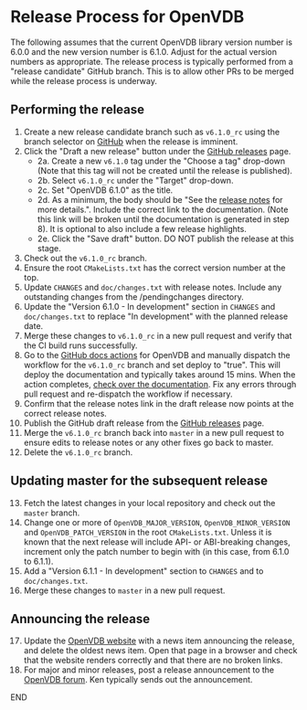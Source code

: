 # Release Process for OpenVDB

The following assumes that the current OpenVDB library version number is 6.0.0 and the new version number is 6.1.0. Adjust for the actual version numbers as appropriate. The release process is typically performed from a "release candidate" GitHub branch. This is to allow other PRs to be merged while the release process is underway.

## Performing the release

1. Create a new release candidate branch such as `v6.1.0_rc` using the branch selector on [GitHub](https://www.google.com/search?q=github+creating+branches+within+your+repository) when the release is imminent.
2. Click the "Draft a new release" button under the [GitHub releases](https://github.com/AcademySoftwareFoundation/openvdb/releases) page.
    * 2a. Create a new `v6.1.0` tag under the "Choose a tag" drop-down (Note that this tag will not be created until the release is published).
    * 2b. Select `v6.1.0_rc` under the "Target" drop-down.
    * 2c. Set "OpenVDB 6.1.0" as the title.
    * 2d. As a minimum, the body should be "See the [release notes](https://academysoftwarefoundation.github.io/openvdb/changes.html#v6_1_0_changes) for more details.". Include the correct link to the documentation. (Note this link will be broken until the documentation is generated in step 8). It is optional to also include a few release highlights.
    * 2e. Click the "Save draft" button. DO NOT publish the release at this stage.
3. Check out the `v6.1.0_rc` branch.
4. Ensure the root `CMakeLists.txt` has the correct version number at the top.
5. Update `CHANGES` and `doc/changes.txt` with release notes. Include any outstanding changes from the /pendingchanges directory.
6. Update the "Version 6.1.0 - In development" section in `CHANGES` and `doc/changes.txt` to replace "In development" with the planned release date.
7. Merge these changes to `v6.1.0_rc` in a new pull request and verify that the CI build runs successfully.
8. Go to the [GitHub docs actions](https://github.com/AcademySoftwareFoundation/openvdb/actions/workflows/docs.yml?query=workflow%3ADocs) for OpenVDB and manually dispatch the workflow for the `v6.1.0_rc` branch and set deploy to "true". This will deploy the documentation and typically takes around 15 mins. When the action completes, [check over the documentation](https://academysoftwarefoundation.github.io/openvdb/). Fix any errors through pull request and re-dispatch the workflow if necessary.
9. Confirm that the release notes link in the draft release now points at the correct release notes.
10. Publish the GitHub draft release from the [GitHub releases](https://github.com/AcademySoftwareFoundation/openvdb/releases) page.
11. Merge the `v6.1.0_rc` branch back into `master` in a new pull request to ensure edits to release notes or any other fixes go back to master.
12. Delete the `v6.1.0_rc` branch.

## Updating master for the subsequent release

13. Fetch the latest changes in your local repository and check out the `master` branch.
14. Change one or more of `OpenVDB_MAJOR_VERSION`, `OpenVDB_MINOR_VERSION` and `OpenVDB_PATCH_VERSION` in the root `CMakeLists.txt`.  Unless it is known that the next release will include API- or ABI-breaking changes, increment only the patch number to begin with (in this case, from 6.1.0 to 6.1.1).
15. Add a "Version 6.1.1 - In development" section to `CHANGES` and to `doc/changes.txt`.
16. Merge these changes to `master` in a new pull request.

## Announcing the release

17. Update the [OpenVDB website](https://github.com/AcademySoftwareFoundation/openvdb-website) with a news item announcing the release, and delete the oldest news item.  Open that page in a browser and check that the website renders correctly and that there are no broken links.
18. For major and minor releases, post a release announcement to the [OpenVDB forum](https://groups.google.com/forum/#!forum/openvdb-forum). Ken typically sends out the announcement.

END
